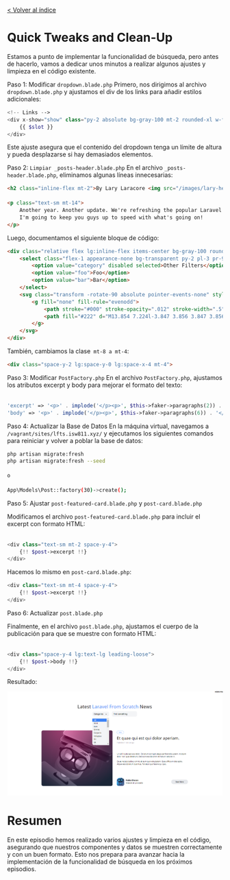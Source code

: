 [< Volver al índice](/docs/readme.md)

# Quick Tweaks and Clean-Up

Estamos a punto de implementar la funcionalidad de búsqueda, pero antes de hacerlo, vamos a dedicar unos minutos a realizar algunos ajustes y limpieza en el código existente.

Paso 1: Modificar `dropdown.blade.php`
Primero, nos dirigimos al archivo `dropdown.blade.php` y ajustamos el div de los links para añadir estilos adicionales:

```php
<!-- Links -->
<div x-show="show" class="py-2 absolute bg-gray-100 mt-2 rounded-xl w-full z-50 overflow-auto max-h-52" style="display: none">
    {{ $slot }}
</div>
```

Este ajuste asegura que el contenido del dropdown tenga un límite de altura y pueda desplazarse si hay demasiados elementos.

Paso 2: `Limpiar _posts-header.blade.php`
En el archivo `_posts-header.blade.php`, eliminamos algunas líneas innecesarias:

```html
<h2 class="inline-flex mt-2">By Lary Laracore <img src="/images/lary-head.svg" alt="Head of Lary the mascot"></h2>

<p class="text-sm mt-14">
    Another year. Another update. We're refreshing the popular Laravel series with new content.
    I'm going to keep you guys up to speed with what's going on!
</p>
```

Luego, documentamos el siguiente bloque de código:

```html
<div class="relative flex lg:inline-flex items-center bg-gray-100 rounded-xl">
    <select class="flex-1 appearance-none bg-transparent py-2 pl-3 pr-9 text-sm font-semibold">
        <option value="category" disabled selected>Other Filters</option>
        <option value="foo">Foo</option>
        <option value="bar">Bar</option>
    </select>
    <svg class="transform -rotate-90 absolute pointer-events-none" style="right: 12px;" width="22" height="22" viewBox="0 0 22 22">
        <g fill="none" fill-rule="evenodd">
            <path stroke="#000" stroke-opacity=".012" stroke-width=".5" d="M21 1v20.16H.84V1z"></path>
            <path fill="#222" d="M13.854 7.224l-3.847 3.856 3.847 3.856-1.184 1.184-5.04-5.04 5.04-5.04z"></path>
        </g>
    </svg>
</div>
```
También, cambiamos la clase` mt-8 a mt-4`:

```html
<div class="space-y-2 lg:space-y-0 lg:space-x-4 mt-4">
```

Paso 3: Modificar `PostFactory.php`
En el archivo `PostFactory.php`, ajustamos los atributos excerpt y body para mejorar el formato del texto:

```php

'excerpt' => '<p>' . implode('</p><p>', $this->faker->paragraphs(2)) . '</p>',
'body' => '<p>' . implode('</p><p>', $this->faker->paragraphs(6)) . '</p>'
```
Paso 4: Actualizar la Base de Datos
En la máquina virtual, navegamos a `/vagrant/sites/lfts.isw811.xyz/` y ejecutamos los siguientes comandos para reiniciar y volver a poblar la base de datos:

```bash
php artisan migrate:fresh
php artisan migrate:fresh --seed

o

App\Models\Post::factory(30)->create();

```
Paso 5: Ajustar `post-featured-card.blade.php` y `post-card.blade.php`


Modificamos el archivo `post-featured-card.blade.php` para incluir el excerpt con formato HTML:

```php

<div class="text-sm mt-2 space-y-4">
    {!! $post->excerpt !!}
</div>
```
Hacemos lo mismo en `post-card.blade.php`:

```php
<div class="text-sm mt-4 space-y-4">
    {!! $post->excerpt !!}
</div>
```
Paso 6: Actualizar `post.blade.php`

Finalmente, en el archivo `post.blade.php`, ajustamos el cuerpo de la publicación para que se muestre con formato HTML:

```php

<div class="space-y-4 lg:text-lg leading-loose">
    {!! $post->body !!}
</div>
```
Resultado:

 ![Vista ](images/result-ep36.png)

# Resumen

En este episodio hemos realizado varios ajustes y limpieza en el código, asegurando que nuestros componentes y datos se muestren correctamente y con un buen formato. Esto nos prepara para avanzar hacia la implementación de la funcionalidad de búsqueda en los próximos episodios.
